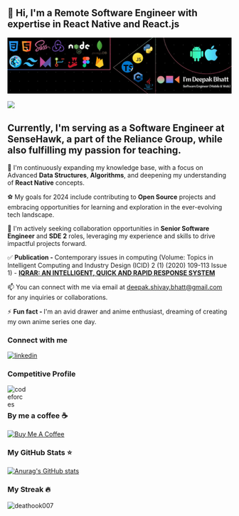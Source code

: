 ## 👋 Hi, I'm a Remote Software Engineer with expertise in React Native and React.js

![Screenshot-1](https://raw.githubusercontent.com/deathook007/deathook007/master/Cover.jpg)

![](https://komarev.com/ghpvc/?username=deathook007&label=PROFILE+VIEWS&style=flat-square&color=brightgreen)

## Currently, I'm serving as a Software Engineer at SenseHawk, a part of the Reliance Group, while also fulfilling my passion for teaching.

🌱 I'm continuously expanding my knowledge base, with a focus on Advanced <b>Data Structures</b>, <b>Algorithms</b>, and deepening my understanding of <b>React Native</b> concepts.

⚽ My goals for 2024 include contributing to <b>Open Source</b> projects and embracing opportunities for learning and exploration in the ever-evolving tech landscape.

🤝 I'm actively seeking collaboration opportunities in <b>Senior Software Engineer</b> and <b>SDE 2</b> roles, leveraging my experience and skills to drive impactful projects forward.

✅ <b>Publication - </b> Contemporary issues in computing (Volume: Topics in Intelligent Computing and Industry Design (ICID) 2 (1) (2020) 109-113 Issue 1) - <b>[IQRAR: AN INTELLIGENT, QUICK AND RAPID RESPONSE SYSTEM](https://www.researchgate.net/publication/347635135_IQRAR_AN_INTELLIGENT_QUICK_AND_RAPID_ACCIDENT_RESPONSE_SYSTEM)</b>

📫 You can connect with me via email at deepak.shivay.bhatt@gmail.com for any inquiries or collaborations.

⚡ <b>Fun fact - </b> I'm an avid drawer and anime enthusiast, dreaming of creating my own anime series one day.

### Connect with me

[![linkedin](https://img.shields.io/badge/LinkedIn-0077B5?style=for-the-badge&logo=linkedin&logoColor=white)](https://www.linkedin.com/in/deepak-bhatt-jsdeveloper)

### Competitive Profile

[<img align="left" alt="codeforces" width="42px" src="https://img.icons8.com/external-tal-revivo-shadow-tal-revivo/48/000000/external-level-up-your-coding-skills-and-quickly-land-a-job-logo-shadow-tal-revivo.png" />][leetcode]

<br>
<br>

### By me a coffee ☕
<a href="https://www.buymeacoffee.com/deathook" target="_blank"><img src="https://cdn.buymeacoffee.com/buttons/v2/default-blue.png" alt="Buy Me A Coffee" width="150" ></a>

### My GitHub Stats ⭐

[![Anurag's GitHub stats](https://github-readme-stats.vercel.app/api?username=deathook007)](https://github.com/anuraghazra/github-readme-stats)

### My Streak 🔥

<p><img align="center" src="https://github-readme-streak-stats.herokuapp.com/?user=deathook007&" alt="deathook007" /></p>

[linkedin]: https://www.linkedin.com/in/deepakbhatt-softwaredeveloper/
[leetcode]: https://leetcode.com/deathook007/
